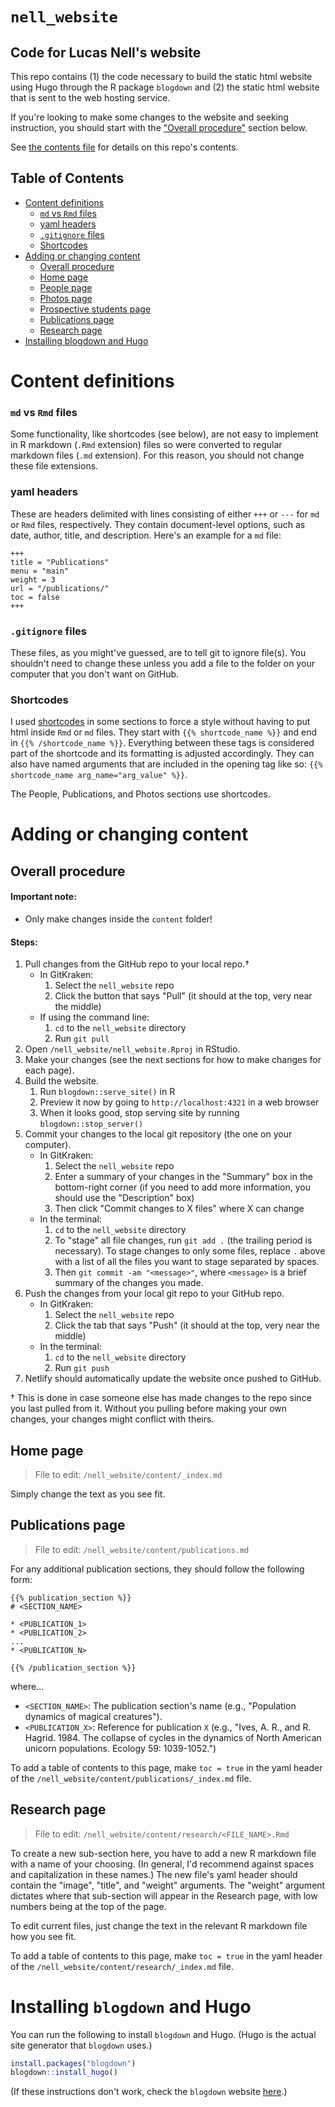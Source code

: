 `nell_website`
========

Code for Lucas Nell's website
--------

This repo contains
(1) the code necessary to build the static html website using Hugo through the R 
package `blogdown`
and
(2) the static html website that is sent to the web hosting service.

If you're looking to make some changes to the website and seeking instruction, you 
should start with the ["Overall procedure"](#overall-procedure) section below.

See [the contents file](CONTENTS.md) for details on this repo's contents.


## Table of Contents
* [Content definitions](#content-definitions)
    - [`md` vs `Rmd` files](#md-vs-rmd-files)
    - [yaml headers](#yaml-headers)
    - [`.gitignore` files](#gitignore-files)
    - [Shortcodes](#shortcodes)
* [Adding or changing content](#adding-or-changing-content)
    - [Overall procedure](#overall-procedure)
    - [Home page](#home-page)
    - [People page](#people-page)
    - [Photos page](#photos-page)
    - [Prospective students page](#prospective-students-page)
    - [Publications page](#publications-page)
    - [Research page](#research-page)
*  [Installing blogdown and Hugo](#installing-blogdown-and-hugo)


# Content definitions

### `md` vs `Rmd` files

Some functionality, like shortcodes (see below), are not easy to implement in R markdown
(`.Rmd` extension) files so were converted to regular markdown files (`.md` extension).
For this reason, you should not change these file extensions.

### yaml headers

These are headers delimited with lines consisting of either `+++` or `---` for `md` or 
`Rmd` files, respectively.
They contain document-level options, such as date, author, title, and description.
Here's an example for a `md` file:

```
+++
title = "Publications"
menu = "main"
weight = 3
url = "/publications/"
toc = false
+++
```

### `.gitignore` files

These files, as you might've guessed, are to tell git to ignore file(s).
You shouldn't need to change these unless you add a file to the folder on your computer
that you don't want on GitHub.

### Shortcodes

I used [shortcodes](https://gohugo.io/extras/shortcodes/) in some sections to force 
a style without having to put html inside `Rmd` or `md` files.
They start with `{{% shortcode_name %}}` and end in `{{% /shortcode_name %}}`.
Everything between these tags is considered part of the shortcode and its formatting is
adjusted accordingly.
They can also have named arguments that are included in the opening tag like so:
`{{% shortcode_name arg_name="arg_value" %}}`.

The People, Publications, and Photos sections use shortcodes.





# Adding or changing content

## Overall procedure

#### Important note:

- Only make changes inside the `content` folder!

#### Steps:

1. Pull changes from the GitHub repo to your local repo.†
    - In GitKraken:
        1. Select the `nell_website` repo
        2. Click the button that says "Pull"
            (it should at the top, very near the middle)
    - If using the command line:
        1. `cd` to the `nell_website` directory
        2. Run `git pull`
2. Open `/nell_website/nell_website.Rproj` in RStudio.
3. Make your changes (see the next sections for how to make changes for each page).
4. Build the website.
    1. Run `blogdown::serve_site()` in R
    2. Preview it now by going to `http://localhost:4321` in a web browser
    3. When it looks good, stop serving site by running `blogdown::stop_server()`
5. Commit your changes to the local git repository (the one on your computer).
    - In GitKraken:
        1. Select the `nell_website` repo
        2. Enter a summary of your changes in the "Summary" box in the bottom-right corner
            (if you need to add more information, you should use the "Description" box)
        3. Then click "Commit changes to X files" where X can change
    - In the terminal:
        1. `cd` to the `nell_website` directory
        2. To "stage" all file changes, run `git add .` (the trailing period is
            necessary). To stage changes to only some files, replace `.` above
            with a list of all the files you want to stage separated by spaces.
        3. Then `git commit -am "<message>"`, where `<message>` is a brief summary of
            the changes you made.
6. Push the changes from your local git repo to your GitHub repo.
    - In GitKraken:
        1. Select the `nell_website` repo
        2. Click the tab that says "Push" (it should at the top, very near the middle)
    - In the terminal:
        1. `cd` to the `nell_website` directory
        2. Run `git push`
7. Netlify should automatically update the website once pushed to GitHub.


† This is done in case someone else has made changes to the repo since you last pulled
from it.
Without you pulling before making your own changes, your changes might conflict
with theirs.


## Home page

> File to edit: `/nell_website/content/_index.md`

Simply change the text as you see fit.


## Publications page

> File to edit: `/nell_website/content/publications.md`

For any additional publication sections, they should follow the following form:

```
{{% publication_section %}}
# <SECTION_NAME>

* <PUBLICATION_1>
* <PUBLICATION_2>
...
* <PUBLICATION_N>

{{% /publication_section %}}
```

where...

* `<SECTION_NAME>`: The publication section's name (e.g., "Population dynamics of 
    magical creatures").
* `<PUBLICATION_X>`: Reference for publication `X` (e.g., "Ives, A. R., and R. Hagrid.
    1984. The collapse of cycles in the dynamics of North American unicorn populations.
    Ecology 59: 1039-1052.")

To add a table of contents to this page, make `toc = true` in the yaml header of the
`/nell_website/content/publications/_index.md` file.



## Research page

> File to edit: `/nell_website/content/research/<FILE_NAME>.Rmd`

To create a new sub-section here, you have to add a new R markdown file with a name of
your choosing.
(In general, I'd recommend against spaces and capitalization in these names.)
The new file's yaml header should contain the "image", "title", and "weight" arguments.
The "weight" argument dictates where that sub-section will appear in the Research page,
with low numbers being at the top of the page.

To edit current files, just change the text in the relevant R markdown file how you 
see fit.

To add a table of contents to this page, make `toc = true` in the yaml header of the
`/nell_website/content/research/_index.md` file.








# Installing `blogdown` and Hugo

You can run the following to install `blogdown` and Hugo.
(Hugo is the actual site generator that `blogdown` uses.)

```r
install.packages("blogdown")
blogdown::install_hugo()
```

(If these instructions don't work, check the `blogdown` website
[here](https://bookdown.org/yihui/blogdown).)



